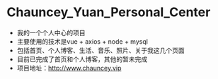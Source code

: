 # Chauncey_Yuan_Personal_Center
+ 我的一个个人中心的项目
+ 主要使用的技术是vue + axios + node + mysql
+ 包括首页、个人博客、生活、音乐、照片、关于我这几个页面
+ 目前已完成了首页和个人博客，其他的暂未完成
+ 项目地址：http://www.chauncey.vip
